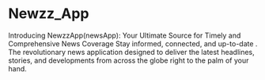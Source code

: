 # Newzz_App
Introducing NewzzApp(newsApp): Your Ultimate Source for Timely and Comprehensive News Coverage  Stay informed, connected, and up-to-date . The revolutionary news application designed to deliver the latest headlines, stories, and developments from across the globe right to the palm of your hand.
